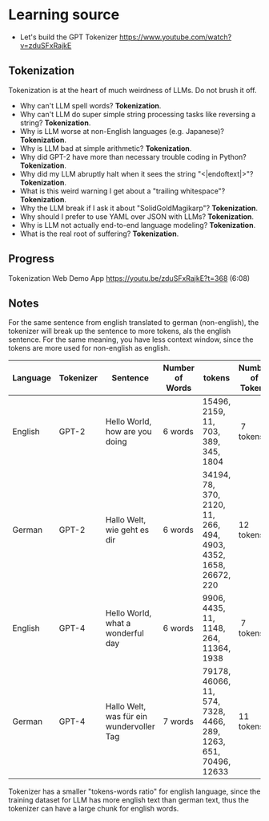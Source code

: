 # Learning source

* Let's build the GPT Tokenizer https://www.youtube.com/watch?v=zduSFxRajkE

## Tokenization

Tokenization is at the heart of much weirdness of LLMs. Do not brush it off.

- Why can't LLM spell words? **Tokenization**.
- Why can't LLM do super simple string processing tasks like reversing a string? **Tokenization**.
- Why is LLM worse at non-English languages (e.g. Japanese)? **Tokenization**.
- Why is LLM bad at simple arithmetic? **Tokenization**.
- Why did GPT-2 have more than necessary trouble coding in Python? **Tokenization**.
- Why did my LLM abruptly halt when it sees the string "<|endoftext|>"? **Tokenization**.
- What is this weird warning I get about a "trailing whitespace"? **Tokenization**.
- Why the LLM break if I ask it about "SolidGoldMagikarp"? **Tokenization**.
- Why should I prefer to use YAML over JSON with LLMs? **Tokenization**.
- Why is LLM not actually end-to-end language modeling? **Tokenization**.
- What is the real root of suffering? **Tokenization**.


## Progress
Tokenization Web Demo App
https://youtu.be/zduSFxRajkE?t=368
(6:08)




## Notes

For the same sentence from english translated to german (non-english), the tokenizer will break up the sentence to more tokens, als the english sentence. For the same meaning, you have less context window, since the tokens are more used for non-english as english.

| Language | Tokenizer | Sentence |  Number of Words | tokens | Number of Tokens | tokens-words ratio |
|----------|-------|----------|------------------|--------|------------------|---------------------|
| English  | GPT-2 | Hello World, how are you doing | 6 words | 15496, 2159, 11, 703, 389, 345, 1804 | 7 tokens | 7/6 = 1.17 |
| German   | GPT-2 | Hallo Welt, wie geht es dir   | 6 words | 34194, 78, 370, 2120, 11, 266, 494, 4903, 4352, 1658, 26672, 220 | 12 tokens | 12/6= 2.0 |
| English  | GPT-4 | Hello World, what a wonderful day| 6 words | 9906, 4435, 11, 1148, 264, 11364, 1938 | 7 tokens | 7/6= 1.17 |
| German   | GPT-4 | Hallo Welt, was für ein wundervoller Tag   | 7 words | 79178, 46066, 11, 574, 7328, 4466, 289, 1263, 651, 70496, 12633 | 11 tokens | 11/7= 1.57 |

Tokenizer has a smaller "tokens-words ratio" for english language, since the training dataset for LLM has more english text than german text, thus the tokenizer can have a large chunk for english words.